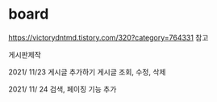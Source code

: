# board
https://victorydntmd.tistory.com/320?category=764331 참고 

게시판제작

2021/ 11/23
게시글 추가하기
게시글 조회, 수정, 삭제 

2021/ 11/ 24
검색, 페이징 기능 추가
